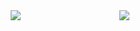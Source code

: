 <div style="display: flex; flex-direction: row; align-items: flex-start; justify-content: space-evenly">
 <img class="img" src="https://github-readme-stats.vercel.app/api/wakatime?username=AlimU&theme=radical&langs_count=7&range=last_7_days&custom_title=Wakatimet%20Stats%20(Last%207%20days)" />
 <img class="img" src="https://github-readme-stats.vercel.app/api/top-langs/?username=AlimU11&layout=compact&theme=radical&hide=jupyter%20notebook" />
</div>
